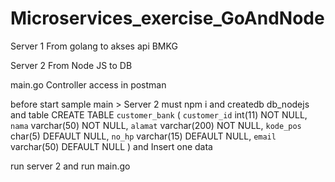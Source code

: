 # Microservices_exercise_GoAndNode

Server 1 
From golang to akses api BMKG

Server 2 
From Node JS to DB

main.go Controller access in postman

before start  sample main > Server 2
must npm i and createdb db_nodejs and table 
CREATE TABLE `customer_bank` (
  `customer_id` int(11) NOT NULL,
  `nama` varchar(50) NOT NULL,
  `alamat` varchar(200) NOT NULL,
  `kode_pos` char(5) DEFAULT NULL,
  `no_hp` varchar(15) DEFAULT NULL,
  `email` varchar(50) DEFAULT NULL
)
and Insert one data

run server 2 and run main.go
